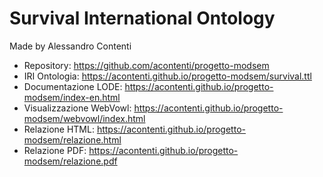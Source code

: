 # Survival International Ontology

Made by Alessandro Contenti

* Repository: https://github.com/acontenti/progetto-modsem
* IRI Ontologia: https://acontenti.github.io/progetto-modsem/survival.ttl
* Documentazione LODE: https://acontenti.github.io/progetto-modsem/index-en.html
* Visualizzazione WebVowl: https://acontenti.github.io/progetto-modsem/webvowl/index.html
* Relazione HTML: https://acontenti.github.io/progetto-modsem/relazione.html
* Relazione PDF: https://acontenti.github.io/progetto-modsem/relazione.pdf
